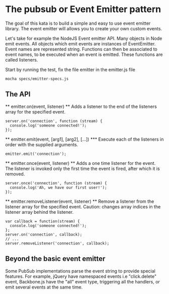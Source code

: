 The pubsub or Event Emitter pattern
===================================

The goal of this kata is to build a simple and easy to use event
emitter library. The event emitter will allows you to create your own
custom events.

Let's take for example the NodeJS Event emitter API. Many objects in
Node emit events. All objects which emit events are instances of
EventEmitter. Event names are represented string. Functions can then
be associated to event names, to be executed when an event is emitted.
These functions are called listeners.

Start by running the test, fix the file emitter in the emitter.js file
```
mocha specs/emitter-specs.js
```

The API
-------

** emitter.on(event, listener) **
Adds a listener to the end of the listeners array for the specified event.
```
server.on('connection', function (stream) {
  console.log('someone connected!');
});
```

** emitter.emit(event, [arg1], [arg2], [...]) ***
Execute each of the listeners in order with the supplied arguments.
```
emitter.emit('connection');
```

** emitter.once(event, listener) **
Adds a one time listener for the event. The listener is invoked only
the first time the event is fired, after which it is removed.
```
server.once('connection', function (stream) {
  console.log('Ah, we have our first user!');
});
```

** emitter.removeListener(event, listener) **
Remove a listener from the listener array for the specified event.
Caution: changes array indices in the listener array behind the
listener.
```
var callback = function(stream) {
  console.log('someone connected!');
};
server.on('connection', callback);
// ...
server.removeListener('connection', callback);
```

Beyond the basic event emitter
------------------------------

Some PubSub implementations parse the event string to provide special
features. For example, jQuery have namespaced events i.e
"click.delete" event, Backbone.js have the "all"
event type, triggering all the handlers, or emit several events at the
same time.
